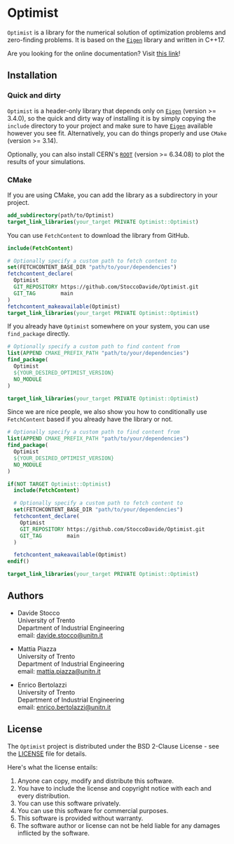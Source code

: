 # Optimist

`Optimist` is a library for the numerical solution of optimization problems and zero-finding problems. It is based on the [`Eigen`](https://eigen.tuxfamily.org/index.php?title=Main_Page) library and written in C++17.

Are you looking for the online documentation? Visit [this link](https://stoccodavide.github.io/Optimist/)!

## Installation

### Quick and dirty

`Optimist` is a header-only library that depends only on [`Eigen`](https://eigen.tuxfamily.org/index.php?title=Main_Page) (version >= 3.4.0), so the quick and dirty way of installing it is by simply copying the `include` directory to your project and make sure to have [`Eigen`](https://eigen.tuxfamily.org/index.php?title=Main_Page) available however you see fit. Alternatively, you can do things properly and use `CMake` (version >= 3.14).

Optionally, you can also install CERN's [`ROOT`](https://root.cern.ch) (version >= 6.34.08) to plot the results of your simulations.

### CMake

If you are using CMake, you can add the library as a subdirectory in your project.

```cmake
add_subdirectory(path/to/Optimist)
target_link_libraries(your_target PRIVATE Optimist::Optimist)
```

You can use `FetchContent` to download the library from GitHub.

```cmake
include(FetchContent)

# Optionally specify a custom path to fetch content to
set(FETCHCONTENT_BASE_DIR "path/to/your/dependencies")
fetchcontent_declare(
  Optimist
  GIT_REPOSITORY https://github.com/StoccoDavide/Optimist.git
  GIT_TAG        main
)
fetchcontent_makeavailable(Optimist)
target_link_libraries(your_target PRIVATE Optimist::Optimist)
```

If you already have `Optimist` somewhere on your system, you can use `find_package` directly.

```cmake
# Optionally specify a custom path to find content from
list(APPEND CMAKE_PREFIX_PATH "path/to/your/dependencies")
find_package(
  Optimist
  ${YOUR_DESIRED_OPTIMIST_VERSION}
  NO_MODULE
)

target_link_libraries(your_target PRIVATE Optimist::Optimist)
```

Since we are nice people, we also show you how to conditionally use `FetchContent` based if you already have the library or not.

```cmake
# Optionally specify a custom path to find content from
list(APPEND CMAKE_PREFIX_PATH "path/to/your/dependencies")
find_package(
  Optimist
  ${YOUR_DESIRED_OPTIMIST_VERSION}
  NO_MODULE
)

if(NOT TARGET Optimist::Optimist)
  include(FetchContent)

  # Optionally specify a custom path to fetch content to
  set(FETCHCONTENT_BASE_DIR "path/to/your/dependencies")
  fetchcontent_declare(
    Optimist
    GIT_REPOSITORY https://github.com/StoccoDavide/Optimist.git
    GIT_TAG        main
  )

  fetchcontent_makeavailable(Optimist)
endif()

target_link_libraries(your_target PRIVATE Optimist::Optimist)
```

## Authors

- Davide Stocco <br>
  University of Trento <br>
  Department of Industrial Engineering <br>
  email: davide.stocco@unitn.it

- Mattia Piazza <br>
  University of Trento <br>
  Department of Industrial Engineering <br>
  email: mattia.piazza@unitn.it

- Enrico Bertolazzi <br>
  University of Trento <br>
  Department of Industrial Engineering <br>
  email: enrico.bertolazzi@unitn.it

## License

The `Optimist` project is distributed under the BSD 2-Clause License - see the [LICENSE](https://StoccoDavide.github.io/Optimist/LICENSE) file for details.

Here's what the license entails:

1. Anyone can copy, modify and distribute this software.
2. You have to include the license and copyright notice with each and every distribution.
3. You can use this software privately.
4. You can use this software for commercial purposes.
5. This software is provided without warranty.
6. The software author or license can not be held liable for any damages inflicted by the software.
